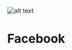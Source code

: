 ![alt text]([?](https://github.com/PrivateCleo/Facebook/blob/main/.github/ISSUE_TEMPLATE/InShot_20230529_194229703.jpg)?raw=true)


# Facebook

